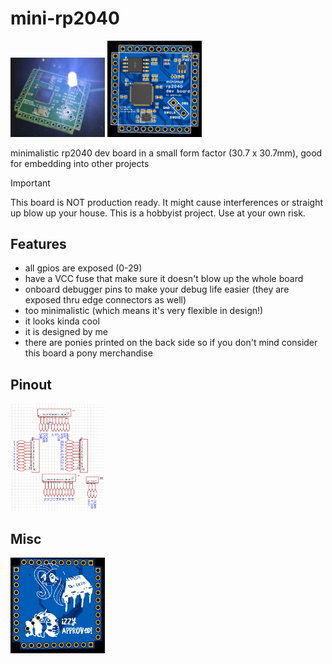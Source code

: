 # mini-rp2040

<img src="doc/1.png" width=30%/>
<img src="doc/3.png" width=30%/>

minimalistic rp2040 dev board in a small form factor (30.7 x 30.7mm), good for embedding into other projects

> [!Important]
> This board is NOT production ready. It might cause interferences or straight up blow up your house. This is a hobbyist project. Use at your own risk.

## Features

- all gpios are exposed (0-29)
- have a VCC fuse that make sure it doesn't blow up the whole board
- onboard debugger pins to make your debug life easier (they are exposed thru edge connectors as well)
- too minimalistic (which means it's very flexible in design!)
- it looks kinda cool
- it is designed by me
- there are ponies printed on the back side so if you don't mind consider this board a pony merchandise

## Pinout

<img src="doc/pinout.png" width=30%/>

## Misc

<img src="doc/2.png" width=30%/>
